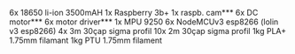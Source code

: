 6x  18650 li-ion 3500mAH
1x  Raspberry 3b+
1x  raspb. cam***
6x  DC motor***
6x  motor driver***
1x  MPU 9250
6x NodeMCUv3 esp8266 (lolin v3 esp8266)
4x  3m 30çap sigma profil
10x 2m 30çap sigma profil
1kg PLA+ 1.75mm filamant
1kg PTU 1.75mm filament
